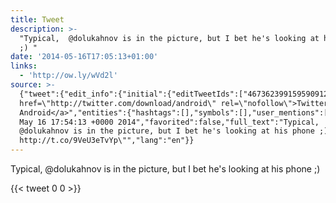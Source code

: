 ```yaml
---
title: Tweet
description: >-
  "Typical,  @dolukahnov is in the picture, but I bet he's looking at his phone
  ;) "
date: '2014-05-16T17:05:13+01:00'
links:
  - 'http://ow.ly/wVd2l'
source: >-
  {"tweet":{"edit_info":{"initial":{"editTweetIds":["467362399159590912"],"editableUntil":"2014-05-16T18:54:13.790Z","editsRemaining":"5","isEditEligible":true}},"retweeted":false,"source":"<a
  href=\"http://twitter.com/download/android\" rel=\"nofollow\">Twitter for
  Android</a>","entities":{"hashtags":[],"symbols":[],"user_mentions":[],"urls":[{"url":"http://t.co/9VeU3eTvYp","expanded_url":"http://ow.ly/wVd2l","display_url":"ow.ly/wVd2l","indices":["80","102"]}]},"display_text_range":["0","103"],"favorite_count":"0","id_str":"467362399159590912","truncated":false,"retweet_count":"0","id":"467362399159590912","possibly_sensitive":false,"created_at":"Fri
  May 16 17:54:13 +0000 2014","favorited":false,"full_text":"Typical, 
  @dolukahnov is in the picture, but I bet he's looking at his phone ;)
  http://t.co/9VeU3eTvYp\"","lang":"en"}}
---
```

Typical,  @dolukahnov is in the picture, but I bet he's looking at his phone ;) 
    
{{< tweet 0 0 >}}
    
